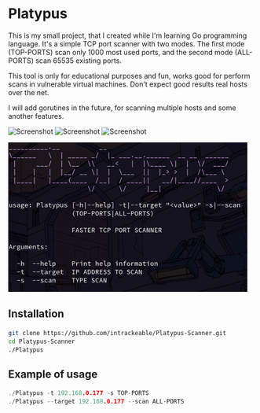 # Platypus
This is my small project, that I created while I'm learning Go programming language. It's a simple TCP port scanner with two modes. The first mode (TOP-PORTS) scan only 1000 most used ports, and the second mode (ALL-PORTS) scan 65535 existing ports.

This tool is only for educational purposes and fun, works good for perform scans in vulnerable virtual machines. Don't expect good results  real hosts over the net.

I will add gorutines in the future, for scanning multiple hosts and some another features.

![Screenshot](https://img.shields.io/badge/Platform-Linux-brightgreen)
![Screenshot](https://img.shields.io/badge/License-GPL-red)
![Screenshot](https://img.shields.io/badge/Language-Go-blue)

![Screenshot](/Screenshots/screen2.png)
## Installation
```bash
git clone https://github.com/intrackeable/Platypus-Scanner.git
cd Platypus-Scanner
./Platypus
```
## Example of usage

```go
./Platypus -t 192.168.0.177 -s TOP-PORTS
./Platypus --target 192.168.0.177 --scan ALL-PORTS
```

